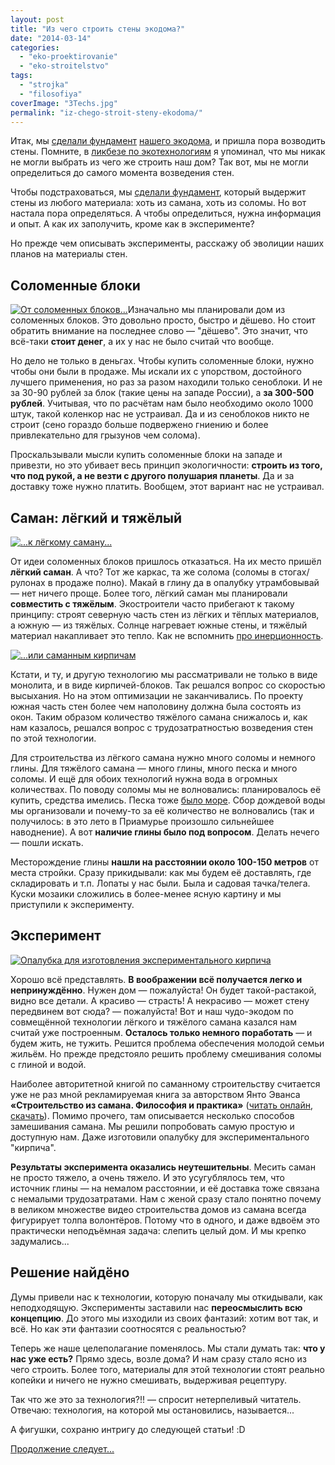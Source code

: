 ```yaml
---
layout: post
title: "Из чего строить стены экодома?"
date: "2014-03-14"
categories: 
  - "eko-proektirovanie"
  - "eko-stroitelstvo"
tags: 
  - "strojka"
  - "filosofiya"
coverImage: "3Techs.jpg"
permalink: "iz-chego-stroit-steny-ekodoma/"
---
```


Итак, мы [сделали фундамент](/fundament-dlya-ekodoma-1) [нашего экодома](/dom-za-100-tysyach-rubley), и пришла пора возводить стены. Помните, в [ликбезе по экотехнологиям](/likbez-po-tehnologiam-ekostroitelstva) я упоминал, что мы никак не могли выбрать из чего же строить наш дом? Так вот, мы не могли определиться до самого момента возведения стен.

Чтобы подстраховаться, мы [сделали фундамент](/fundament-dlya-ekodoma-2), который выдержит стены из любого материала: хоть из самана, хоть из соломы. Но вот настала пора определяться. А чтобы определиться, нужна информация и опыт. А как их заполучить, кроме как в эксперименте?

Но прежде чем описывать эксперименты, расскажу об эволиции наших планов на материалы стен.

## Соломенные блоки

[![](images/D0-A1-D0-BE-D0-BB-D0-BE-D0-BC-D0-B0.jpg "От соломенных блоков...")](/wp-content/uploads/2014/03/D0-A1-D0-BE-D0-BB-D0-BE-D0-BC-D0-B0.jpg "От соломенных блоков...")Изначально мы планировали дом из соломенных блоков. Это довольно просто, быстро и дёшево. Но стоит обратить внимание на последнее слово — "дёшево". Это значит, что всё-таки **стоит денег**, а их у нас не было считай что вообще.

Но дело не только в деньгах. Чтобы купить соломенные блоки, нужно чтобы они были в продаже. Мы искали их с упорством, достойного лучшего применения, но раз за разом находили только сеноблоки. И не за 30-90 рублей за блок (такие цены на западе России), а **за 300-500 рублей**. Учитывая, что по расчётам нам было необходимо около 1000 штук, такой коленкор нас не устраивал. Да и из сеноблоков никто не строит (сено гораздо больше подвержено гниению и более привлекательно для грызунов чем солома).

Проскальзывали мысли купить соломенные блоки на западе и привезти, но это убивает весь принцип экологичности: **строить из того, что под рукой, а не везти с другого полушария планеты**. Да и за доставку тоже нужно платить. Вообщем, этот вариант нас не устраивал.

## Саман: лёгкий и тяжёлый

[![](images/D0-A1-D0-B0-D0-BC-D0-B0-D0-BD.jpg "...к лёгкому саману...")](/wp-content/uploads/2014/03/D0-A1-D0-B0-D0-BC-D0-B0-D0-BD.jpg "...к лёгкому саману...")

От идеи соломенных блоков пришлось отказаться. На их место пришёл **лёгкий саман**. А что? Тот же каркас, та же солома (соломы в стогах/рулонах в продаже полно). Макай в глину да в опалубку утрамбовывай — нет ничего проще. Более того, лёгкий саман мы планировали **совместить с тяжёлым**. Экостроители часто прибегают к такому принципу: строят северную часть стен из лёгких и тёплых материалов, а южную — из тяжёлых. Солнце нагревает южные стены, и тяжёлый материал накапливает это тепло. Как не вспомнить [про инерционность](/inercionnye-i-bezinercionnye-doma).

[![](images/kirp.jpg "...или саманным кирпичам")](/wp-content/uploads/2014/03/kirp.jpg "...или саманным кирпичам")

Кстати, и ту, и другую технологию мы рассматривали не только в виде монолита, и в виде кирпичей-блоков. Так решался вопрос со скоростью высыхания. Но на этом оптимизации не заканчивались. По проекту южная часть стен более чем наполовину должна была состоять из окон. Таким образом количество тяжёлого самана снижалось и, как нам казалось, решался вопрос с трудозатратностью возведения стен по этой технологии.

Для строительства из лёгкого самана нужно много соломы и немного глины. Для тяжёлого самана — много глины, много песка и много соломы. И ещё для обоих технологий нужна вода в огромных количествах. По поводу соломы мы не волновались: планировалось её купить, средства имелись. Песка тоже [было море](/vredniy-ekskavator-ili-roem-kotlovan-vruchnuyu). Сбор дождевой воды мы организовали и почему-то за её количество не волновались (так и получилось: в это лето в Приамурье произошло сильнейшее наводнение). А вот **наличие глины было под вопросом**. Делать нечего — пошли искать.

Месторождение глины **нашли на расстоянии около 100-150 метров** от места стройки. Сразу прикидывали: как мы будем её доставлять, где складировать и т.п. Лопаты у нас были. Была и садовая тачка/телега. Куски мозаики сложились в более-менее ясную картину и мы приступили к эксперименту.

## Эксперимент

[![](images/IMG_20130725_192917.jpg "Опалубка для изготовления экспериментального кирпича")](/wp-content/uploads/2014/03/IMG_20130725_192917.jpg "Опалубка для изготовления экспериментального кирпича")

Хорошо всё представлять. **В воображении всё получается легко и непринуждённо**. Нужен дом — пожалуйста! Он будет такой-растакой, видно все детали. А красиво — страсть! А некрасиво — может стену передвинем вот сюда? — пожалуйста! Вот и наш чудо-экодом по совмещённой технологии лёгкого и тяжёлого самана казался нам считай уже построенным. **Осталось только немного поработать** — и будем жить, не тужить. Решится проблема обеспечения молодой семьи жильём. Но прежде предстояло решить проблему смешивания соломы с глиной и водой.

Наиболее авторитетной книгой по саманному строительству считается уже не раз мной рекламируемая книга за авторством Янто Эванса **«Строительство из самана. Философия и практика»** ([читать онлайн](https://docs.google.com/viewer?a=v&pid=sites&srcid=ZGVmYXVsdGRvbWFpbnxnb3R0ZXJiaWxkMjN8Z3g6N2FkNjhmNjc2ZjFmN2MyZQ), [скачать](https://sites.google.com/site/gotterbild23/%D0%94%D0%BE%D0%BC%20%D0%B8%D0%B7%20%D1%81%D0%B0%D0%BC%D0%B0%D0%BD%D0%B0.pdf?attredirects=0&d=1)). Помимо прочего, там описывается несколько способов замешивания самана. Мы решили попробовать самую простую и доступную нам. Даже изготовили опалубку для экспериментального "кирпича".

**Результаты эксперимента оказались неутешительны**. Месить саман не просто тяжело, а очень тяжело. И это усугублялось тем, что источник глины — на немалом расстоянии, и её доставка тоже связана с немалыми трудозатратами. Нам с женой сразу стало понятно почему в великом множестве видео строительства домов из самана всегда фигурирует толпа волонтёров. Потому что в одного, и даже вдвоём это практически неподъёмная задача: слепить целый дом. И мы крепко задумались...

## Решение найдёно

Думы привели нас к технологии, которую поначалу мы откидывали, как неподходящую. Эксперименты заставили нас **переосмыслить всю концепцию**. До этого мы изходили из своих фантазий: хотим вот так, и всё. Но как эти фантазии соотносятся с реальностью?

Теперь же наше целеполагание поменялось. Мы стали думать так: **что у нас уже есть?** Прямо здесь, возле дома? И нам сразу стало ясно из чего строить. Более того, материалы для этой технологии стоят реально копейки и ничего не нужно смешивать, выдерживая рецептуру.

Так что же это за технология?!! — спросит нетерпеливый читатель. Отвечаю: технология, на которой мы остановились, называется...

А фигушки, сохраню интригу до следующей статьи! :D

[Продолжение следует...](/iz-chego-stroit-steny-ekodoma-2-supersaman)
